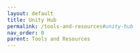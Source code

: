 ```yaml
---
layout: default
title: Unity Hub
permalink: /tools-and-resources#unity-hub
nav_order: 0
parent: Tools and Resources
---
```

